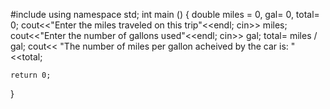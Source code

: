 #include <iostream>
using namespace std;
int main ()
{
	double miles = 0, gal= 0, total= 0;
	 cout<<"Enter the miles traveled on this trip"<<endl;
	 cin>> miles;
     cout<<"Enter the number of gallons used"<<endl;
     cin>> gal;
     total= miles / gal;
     cout<< "The number of miles per gallon acheived by the car is: "<<total;

	
	return 0;
}
